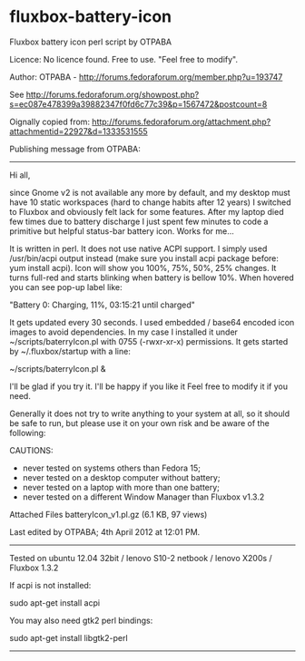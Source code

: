 fluxbox-battery-icon
====================

Fluxbox battery icon perl script by OTPABA

Licence: No licence found. Free to use. "Feel free to modify".

Author: OTPABA - http://forums.fedoraforum.org/member.php?u=193747

See http://forums.fedoraforum.org/showpost.php?s=ec087e478399a39882347f0fd6c77c39&p=1567472&postcount=8

Oignally copied from: http://forums.fedoraforum.org/attachment.php?attachmentid=22927&d=1333531555


Publishing message from OTPABA:

----

Hi all,

since Gnome v2 is not available any more by default, and my desktop must have 10 static workspaces (hard to change habits after 12 years) I switched to Fluxbox and obviously felt lack for some features. After my laptop died few times due to battery discharge I just spent few minutes to code a primitive but helpful status-bar battery icon. Works for me...

It is written in perl. It does not use native ACPI support. I simply used /usr/bin/acpi output instead (make sure you install acpi package before: yum install acpi). Icon will show you 100%, 75%, 50%, 25% changes. It turns full-red and starts blinking when battery is bellow 10%. When hovered you can see pop-up label like:

"Battery 0: Charging, 11%, 03:15:21 until charged"

It gets updated every 30 seconds. I used embedded / base64 encoded icon images to avoid dependencies. In my case I installed it under ~/scripts/baterryIcon.pl with 0755 (-rwxr-xr-x) permissions. It gets started by ~/.fluxbox/startup with a line:

~/scripts/baterryIcon.pl &

I'll be glad if you try it. I'll be happy if you like it  Feel free to modify it if you need.

Generally it does not try to write anything to your system at all, so it should be safe to run, but please use it on your own risk and be aware of the following:

CAUTIONS:

- never tested on systems others than Fedora 15;
- never tested on a desktop computer without battery;
- never tested on a laptop with more than one battery;
- never tested on a different Window Manager than Fluxbox v1.3.2

Attached Files
	batteryIcon_v1.pl.gz (6.1 KB, 97 views)

Last edited by OTPABA; 4th April 2012 at 12:01 PM.

----

Tested on ubuntu 12.04 32bit / lenovo S10-2 netbook / lenovo X200s / Fluxbox 1.3.2

If acpi is not installed:

  sudo apt-get install acpi

You may also need gtk2 perl bindings:

  sudo apt-get install libgtk2-perl

----



